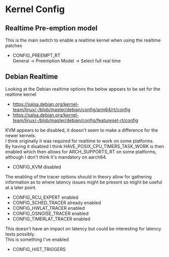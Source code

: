 # Kernel Config

## Realtime Pre-emption model

This is the main switch to enable a realtime kernel when using the realtime patches

  * CONFIG_PREEMPT_RT  
    General -> Preemption Model -> Select full real time

## Debian Realtime

Looking at the Debian realtime options the below appears to be set for the realtime kernel

  * https://salsa.debian.org/kernel-team/linux/-/blob/master/debian/config/arm64/rt/config
  * https://salsa.debian.org/kernel-team/linux/-/blob/master/debian/config/featureset-rt/config

KVM appears to be disabled, it doesn't seem to make a difference for the newer kernels.  
I think originally it was required for realtime to work on some platforms.  
By having it disabled I think HAVE_POSIX_CPU_TIMERS_TASK_WORK is then enabled which then allows for ARCH_SUPPORTS_RT on some platforms, although I don't think it's mandatory on aarch64.

  * CONFIG_KVM disabled

The enabling of the tracer options should in theory allow for gathering information as to where latency issues might be present so might be useful at a later point.

  * CONFIG_RCU_EXPERT enabled
  * CONFIG_SCHED_TRACER already enabled
  * CONFIG_HWLAT_TRACER enabled
  * CONFIG_OSNOISE_TRACER enabled
  * CONFIG_TIMERLAT_TRACER enabled

This doesn't have an impact on latency but could be interesting for latency tests possibly.  
This is something I've enabled

  * CONFIG_HIST_TRIGGERS
